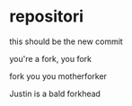 # repositori

this should be the new commit

you're a fork, you fork

fork you you motherforker

















































































































































































Justin is a bald forkhead
